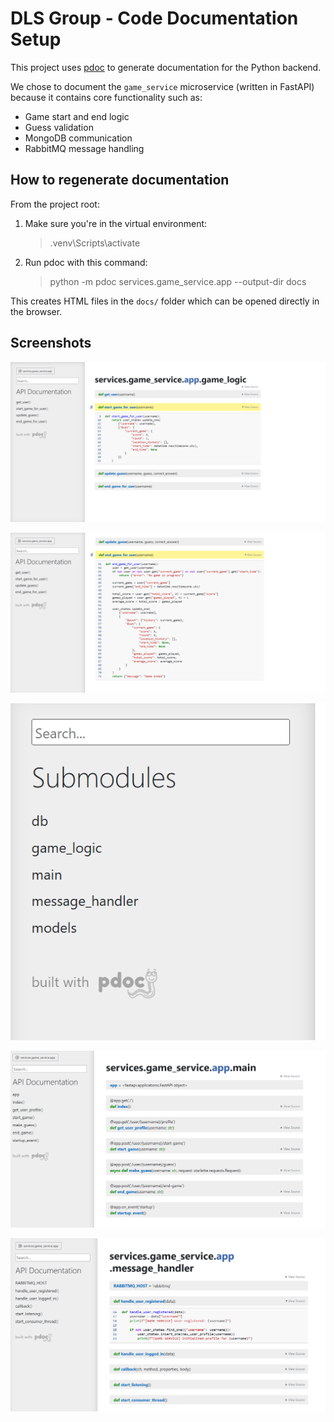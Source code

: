 # DLS Group - Code Documentation Setup

This project uses [pdoc](https://pdoc.dev/) to generate documentation for the Python backend.

We chose to document the `game_service` microservice (written in FastAPI) because it contains core functionality such as:
- Game start and end logic
- Guess validation
- MongoDB communication
- RabbitMQ message handling

## How to regenerate documentation

From the project root:

1. Make sure you're in the virtual environment:
   > .venv\Scripts\activate

2. Run pdoc with this command:
   > python -m pdoc services.game_service.app --output-dir docs

This creates HTML files in the `docs/` folder which can be opened directly in the browser.

## Screenshots

![alt text](./screenshots/image.png)

![alt text](./screenshots/image2.png)

![alt text](./screenshots/image3.png)

![alt text](./screenshots/image4.png)

![alt text](./screenshots/image5.png)

